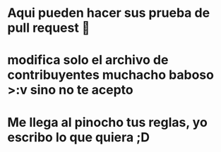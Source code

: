 # Aqui pueden hacer sus prueba de pull request 🦸
# modifica solo el archivo de contribuyentes muchacho baboso >:v sino no te acepto
# Me llega al pinocho tus reglas, yo escribo lo que quiera ;D
